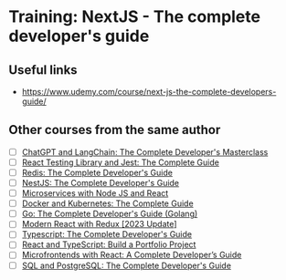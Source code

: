 # Training: NextJS - The complete developer's guide

## Useful links

- https://www.udemy.com/course/next-js-the-complete-developers-guide/

## Other courses from the same author

- [ ] [ChatGPT and LangChain: The Complete Developer's Masterclass](https://www.udemy.com/course/chatgpt-and-langchain-the-complete-developers-masterclass/?couponCode=C17DF875B0A3E-BONUS)
- [ ] [React Testing Library and Jest: The Complete Guide](https://www.udemy.com/course/react-testing-library-and-jest/?couponCode=52EBD38706A7-BONUS)
- [ ] [Redis: The Complete Developer's Guide](https://www.udemy.com/course/redis-the-complete-developers-guide-p/?couponCode=651D8C97D835B-BONUS)
- [ ] [NestJS: The Complete Developer's Guide](https://www.udemy.com/course/nestjs-the-complete-developers-guide/?couponCode=3866C2568485-BONUS)
- [ ] [Microservices with Node JS and React](https://www.udemy.com/course/microservices-with-node-js-and-react/?couponCode=A936DA4CD562-BONUS)
- [ ] [Docker and Kubernetes: The Complete Guide](https://www.udemy.com/course/docker-and-kubernetes-the-complete-guide/?couponCode=549ECD30391E-BONUS)
- [ ] [Go: The Complete Developer's Guide (Golang)](https://www.udemy.com/course/go-the-complete-developers-guide/?couponCode=82E15B909CCA1-BONUS)
- [ ] [Modern React with Redux [2023 Update]](https://www.udemy.com/course/react-redux/?couponCode=2A745DA77FE04D-BONUS)
- [ ] [Typescript: The Complete Developer's Guide](https://www.udemy.com/course/typescript-the-complete-developers-guide/?couponCode=96BC9F0F19B-BONUS)
- [ ] [React and TypeScript: Build a Portfolio Project](https://www.udemy.com/course/react-and-typescript-build-a-portfolio-project/?couponCode=D3102E20D334-BONUS)
- [ ] [Microfrontends with React: A Complete Developer’s Guide](https://www.udemy.com/course/microfrontend-course/?couponCode=D3C980B19847-BONUS)
- [ ] [SQL and PostgreSQL: The Complete Developer's Guide](https://www.udemy.com/course/sql-and-postgresql/?couponCode=1495E7400FB7-BONUS)
